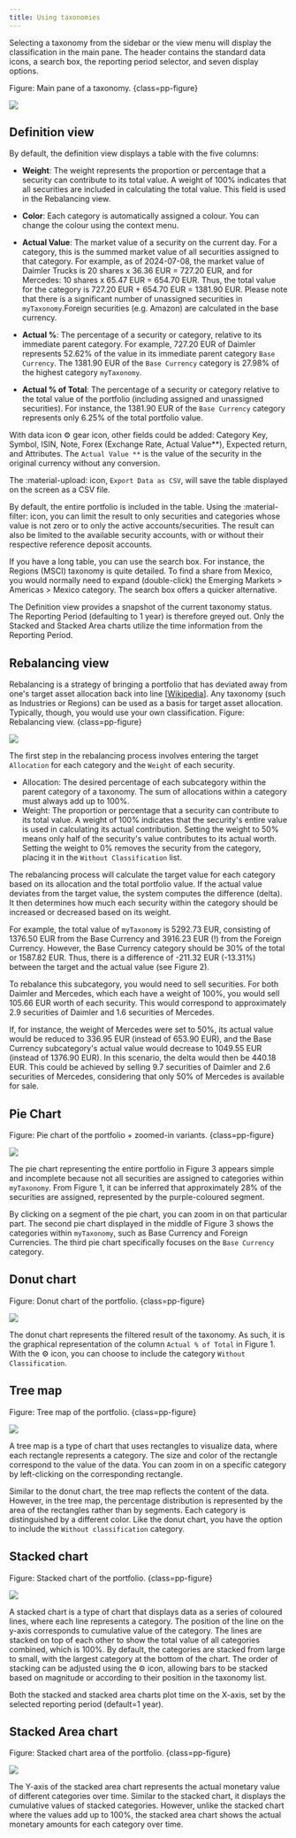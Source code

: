 ```yaml
---
title: Using taxonomies
---
```


Selecting a taxonomy from the sidebar or the view menu will display the classification in the main pane. The header contains the standard data icons, a search box, the reporting period selector, and seven display options.

Figure: Main pane of a taxonomy. {class=pp-figure}

![](images/taxonomies-definition.svg)

## Definition view

By default, the definition view displays a table with the five columns:

- **Weight**: The weight represents the proportion or percentage that a security can contribute to its total value. A weight of 100% indicates that all securities are included in calculating the total value. This field is used in the Rebalancing view.

- **Color**: Each category is automatically assigned a colour. You can change the colour using the context menu.

- **Actual Value**: The market value of a security on the current day. For a category, this is the summed market value of all securities assigned to that category. For example, as of 2024-07-08, the market value of Daimler Trucks is 20 shares x 36.36 EUR = 727.20 EUR, and for Mercedes: 10 shares x 65.47 EUR = 654.70 EUR. Thus, the total value for the category is 727.20 EUR + 654.70 EUR = 1381.90 EUR. Please note that there is a significant number of unassigned securities in `myTaxonomy`.Foreign securities (e.g. Amazon) are calculated in the base currency.

- **Actual %**: The percentage of a security or category, relative to its immediate parent category. For example, 727.20 EUR of Daimler represents 52.62% of the value in its immediate parent category `Base Currency`. The 1381.90 EUR of the `Base Currency` category is 27.98% of the highest category `myTaxonomy`.

- **Actual % of Total**: The percentage of a security or category relative to the total value of the portfolio (including assigned and unassigned securities). For instance, the 1381.90 EUR of the `Base Currency` category represents only 6.25% of the total portfolio value.

With data icon :gear: gear icon, other fields could be added: Category Key, Symbol, ISIN, Note, Forex (Exchange Rate, Actual Value**), Expected return, and Attributes. The `Actual Value **` is the value of the security in the original currency without any conversion.

The :material-upload: icon, `Export Data as CSV`, will save the table displayed on the screen as a CSV file.

By default, the entire portfolio is included in the table. Using the :material-filter: icon, you can limit the result to only securities and categories whose value is not zero or to only the active accounts/securities. The result can also be limited to the available security accounts, with or without their respective reference deposit accounts.

If you have a long table, you can use the search box. For instance, the Regions (MSCI) taxonomy is quite detailed. To find a share from Mexico, you would normally need to expand (double-click) the Emerging Markets > Americas > Mexico category. The search box offers a quicker alternative.

The Definition view provides a snapshot of the current taxonomy status. The Reporting Period (defaulting to 1 year) is therefore greyed out. Only the Stacked and Stacked Area charts utilize the time information from the Reporting Period.

## Rebalancing view

Rebalancing is a strategy of bringing a portfolio that has deviated away from one's target asset allocation back into line [[Wikipedia](https://en.wikipedia.org/wiki/Rebalancing_investments)]. Any taxonomy (such as Industries or Regions) can be used as a basis for target asset allocation. Typically, though, you would use your own classification.
Figure: Rebalancing view. {class=pp-figure}

![](images/taxonomies-rebalancing.svg)

The first step in the rebalancing process involves entering the target `Allocation` for each category and the `Weight` of each security.

- Allocation:  The desired percentage of each subcategory within the parent category of a taxonomy. The sum of allocations within a category must always add up to 100%.
- Weight: The proportion or percentage that a security can contribute to its total value. A weight of 100% indicates that the security's entire value is used in calculating its actual contribution. Setting the weight to 50% means only half of the security's value contributes to its actual worth. Setting the weight to 0% removes the security from the category, placing it in the `Without Classification` list.

The rebalancing process will calculate the target value for each category based on its allocation and the total portfolio value. If the actual value deviates from the target value, the system computes the difference (delta). It then determines how much each security within the category should be increased or decreased based on its weight.

For example, the total value of `myTaxonomy` is 5292.73 EUR, consisting of 1376.50 EUR from the Base Currency and 3916.23 EUR (!) from the Foreign Currency. However, the Base Currency category should be 30% of the total or 1587.82 EUR. Thus, there is a difference of -211.32 EUR (-13.31%) between the target and the actual value (see Figure 2).

To rebalance this subcategory, you would need to sell securities. For both Daimler and Mercedes, which each have a weight of 100%, you would sell 105.66 EUR worth of each security. This would correspond to approximately 2.9 securities of Daimler and 1.6 securities of Mercedes.

If, for instance, the weight of Mercedes were set to 50%, its actual value would be reduced to 336.95 EUR (instead of 653.90 EUR), and the Base Currency subcategory's actual value would decrease to 1049.55 EUR (instead of 1376.90 EUR). In this scenario, the delta would then be 440.18 EUR. This could be achieved by selling 9.7 securities of Daimler and 2.6 securities of Mercedes, considering that only 50% of Mercedes is available for sale.

## Pie Chart

Figure: Pie chart of the portfolio + zoomed-in variants. {class=pp-figure}

![](images/taxonomies-pie-chart.svg)

The pie chart representing the entire portfolio in Figure 3 appears simple and incomplete because not all securities are assigned to categories within `myTaxonomy`. From Figure 1, it can be inferred that approximately 28% of the securities are assigned, represented by the purple-coloured segment.

By clicking on a segment of the pie chart, you can zoom in on that particular part. The second pie chart displayed in the middle of Figure 3 shows the categories within `myTaxonomy`, such as Base Currency and Foreign Currencies. The third pie chart specifically focuses on the `Base Currency` category.

## Donut chart

Figure: Donut chart of the portfolio. {class=pp-figure}

![](images/taxonomies-donut-chart.png)

The donut chart represents the filtered result of the taxonomy. As such, it is the graphical representation of the column `Actual % of Total` in Figure 1. With the :gear: icon, you can choose to include the category `Without Classification`. 

## Tree map

Figure: Tree map of the portfolio. {class=pp-figure}

![](images/taxonomies-tree-chart.png)

A tree map is a type of chart that uses rectangles to visualize data, where each rectangle represents a category. The size and color of the rectangle correspond to the value of the data. You can zoom in on a specific category by left-clicking on the corresponding rectangle.

Similar to the donut chart, the tree map reflects the content of the data. However, in the tree map, the percentage distribution is represented by the area of the rectangles rather than by segments. Each category is distinguished by a different color. Like the donut chart, you have the option to include the `Without classification` category.

## Stacked chart

Figure: Stacked chart of the portfolio. {class=pp-figure}

![](images/taxonomies-stacked-chart.png)

A stacked chart is a type of chart that displays data as a series of coloured lines, where each line represents a category. The position of the line on the y-axis corresponds to cumulative value of the category. The lines are stacked on top of each other to show the total value of all categories combined, which is 100%. By default, the categories are stacked from large to small, with the largest category at the bottom of the chart. The order of stacking can be adjusted using the :gear: icon, allowing bars to be stacked based on magnitude or according to their position in the taxonomy list.

Both the stacked and stacked area charts plot time on the X-axis, set by the selected reporting period (default=1 year).

## Stacked Area chart

Figure: Stacked chart area of the portfolio. {class=pp-figure}

![](images/taxonomies-stacked-area-chart.png)

The Y-axis of the stacked area chart represents the actual monetary value of different categories over time. Similar to the stacked chart, it displays the cumulative values of stacked categories. However, unlike the stacked chart where the values add up to 100%, the stacked area chart shows the actual monetary amounts for each category over time.